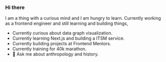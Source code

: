 ### Hi there

I am a thing with a curious mind and I am hungry to learn.
Currently working as a frontend engineer and still learning and building things,

- Currently curious about data graph visualization.
- Currently learning Next.js and building a ITSM service.
- Currently building projects at Frontend Mentors. 
- Currently training for 40k marathon.
- 💬 Ask me about anthropology and history.

<!--
**binarypsilocybin/binarypsilocybin** is a ✨ _special_ ✨ repository because its `README.md` (this file) appears on your GitHub profile.

Here are some ideas to get you started:

- 🔭 I’m currently working on ...
- 🌱 I’m currently learning ...
- 👯 I’m looking to collaborate on ...
- 🤔 I’m looking for help with ...
- 💬 Ask me about ...
- 📫 How to reach me: ...
- 😄 Pronouns: ...
- ⚡ Fun fact: ...
-->
